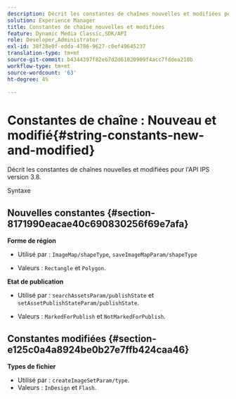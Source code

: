 ```yaml
---
description: Décrit les constantes de chaînes nouvelles et modifiées pour l'API IPS version 3.8.
solution: Experience Manager
title: Constantes de chaîne nouvelles et modifiées
feature: Dynamic Media Classic,SDK/API
role: Developer,Administrator
exl-id: 38f28e0f-edda-4786-9627-c0ef49645237
translation-type: tm+mt
source-git-commit: b4344397f82eb7d2d61020909f4acc7fddea210b
workflow-type: tm+mt
source-wordcount: '63'
ht-degree: 4%

---
```


# Constantes de chaîne : Nouveau et modifié{#string-constants-new-and-modified}

Décrit les constantes de chaînes nouvelles et modifiées pour l&#39;API IPS version 3.8.

Syntaxe

## Nouvelles constantes {#section-8171990eacae40c690830256f69e7afa}

**Forme de région**

* Utilisé par : `ImageMap/shapeType`, `saveImageMapParam/shapeType`

* Valeurs : `Rectangle` et `Polygon`.

**Etat de publication**

* Utilisé par : `searchAssetsParam/publishState` et `setAssetPublishStateParam/publishState`.

* Valeurs : `MarkedForPublish` et `NotMarkedForPublish`.

## Constantes modifiées {#section-e125c0a4a8924be0b27e7ffb424caa46}

**Types de fichier**

* Utilisé par : `createImageSetParam/type`.
* Valeurs : `InDesign` et `Flash`.
